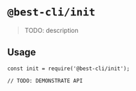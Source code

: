 # `@best-cli/init`

> TODO: description

## Usage

```
const init = require('@best-cli/init');

// TODO: DEMONSTRATE API
```

